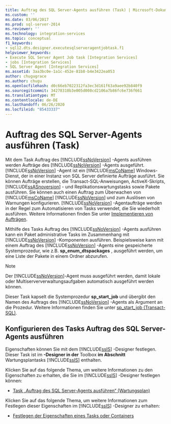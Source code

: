 ```yaml
---
title: Auftrag des SQL Server-Agents ausführen (Task) | Microsoft-Dokumentation
ms.custom: ''
ms.date: 03/06/2017
ms.prod: sql-server-2014
ms.reviewer: ''
ms.technology: integration-services
ms.topic: conceptual
f1_keywords:
- sql12.dts.designer.executesqlserveragentjobtask.f1
helpviewer_keywords:
- Execute SQL Server Agent Job task [Integration Services]
- jobs [Integration Services]
- SQL Server Agent [Integration Services]
ms.assetid: 3aa3bc0e-1a1c-452e-81b8-b4e3422ea053
author: chugugrace
ms.author: chugu
ms.openlocfilehash: d0c66eb7022312fa3ec3d161f63a9aee92b840f9
ms.sourcegitcommit: 34278310b3e005d008cd2106a7b86fc6e736f661
ms.translationtype: MT
ms.contentlocale: de-DE
ms.lasthandoff: 06/26/2020
ms.locfileid: "85433337"
---
```

# <a name="execute-sql-server-agent-job-task"></a>Auftrag des SQL Server-Agents ausführen (Task)
  Mit dem Task Auftrag des [!INCLUDE[ssNoVersion](../../includes/ssnoversion-md.md)] -Agents ausführen werden Aufträge des [!INCLUDE[ssNoVersion](../../includes/ssnoversion-md.md)] -Agents ausgeführt. [!INCLUDE[ssNoVersion](../../includes/ssnoversion-md.md)] -Agent ist ein [!INCLUDE[msCoName](../../includes/msconame-md.md)] Windows-Dienst, der in einer Instanz von SQL Server definierte Aufträge ausführt. Sie können Aufträge erstellen, die Transact-SQL-Anweisungen, ActiveX-Skripts, [!INCLUDE[ssASnoversion](../../includes/ssasnoversion-md.md)] - und Replikationswartungstasks sowie Pakete ausführen. Sie können auch einen Auftrag zum Überwachen von [!INCLUDE[msCoName](../../includes/msconame-md.md)] [!INCLUDE[ssNoVersion](../../includes/ssnoversion-md.md)] und zum Auslösen von Warnungen konfigurieren. [!INCLUDE[ssNoVersion](../../includes/ssnoversion-md.md)] -Agentaufträge werden in der Regel zum Automatisieren von Tasks verwendet, die Sie wiederholt ausführen. Weitere Informationen finden Sie unter [Implementieren von Aufträgen](../../ssms/agent/implement-jobs.md).  
  
 Mithilfe des Tasks Auftrag des [!INCLUDE[ssNoVersion](../../includes/ssnoversion-md.md)] -Agents ausführen kann ein Paket administrative Tasks im Zusammenhang mit [!INCLUDE[ssNoVersion](../../includes/ssnoversion-md.md)] -Komponenten ausführen. Beispielsweise kann mit einem Auftrag des [!INCLUDE[ssNoVersion](../../includes/ssnoversion-md.md)] -Agents eine gespeicherte Systemprozedur, wie z.B. **sp_enum_dtspackages** , ausgeführt werden, um eine Liste der Pakete in einem Ordner abzurufen.  
  
> [!NOTE]  
>  Der [!INCLUDE[ssNoVersion](../../includes/ssnoversion-md.md)]-Agent muss ausgeführt werden, damit lokale oder Multiserververwaltungsaufgaben automatisch ausgeführt werden können.  
  
 Dieser Task kapselt die Systemprozedur **sp_start_job** und übergibt den Namen des Auftrags des [!INCLUDE[ssNoVersion](../../includes/ssnoversion-md.md)] -Agents als Argument an die Prozedur. Weitere Informationen finden Sie unter [sp_start_job &#40;Transact-SQL&#41;](/sql/relational-databases/system-stored-procedures/sp-start-job-transact-sql).  
  
## <a name="configuring-the-execute-sql-server-agent-job-task"></a>Konfigurieren des Tasks Auftrag des SQL Server-Agents ausführen  
 Eigenschaften können Sie mit dem [!INCLUDE[ssIS](../../../includes/ssis-md.md)] -Designer festlegen. Dieser Task ist im **-Designer in der** Toolbox **im Abschnitt** Wartungsplantasks [!INCLUDE[ssIS](../../../includes/ssis-md.md)] enthalten.  
  
 Klicken Sie auf das folgende Thema, um weitere Informationen zu den Eigenschaften zu erhalten, die Sie im [!INCLUDE[ssIS](../../../includes/ssis-md.md)] -Designer festlegen können:  
  
-   [Task „Auftrag des SQL Server-Agents ausführen“ &#40;Wartungsplan&#41;](../../relational-databases/maintenance-plans/execute-sql-server-agent-job-task-maintenance-plan.md)  
  
 Klicken Sie auf das folgende Thema, um weitere Informationen zum Festlegen dieser Eigenschaften im [!INCLUDE[ssIS](../../../includes/ssis-md.md)] -Designer zu erhalten:  
  
-   [Festlegen der Eigenschaften eines Tasks oder Containers](../set-the-properties-of-a-task-or-container.md)  
  
  
